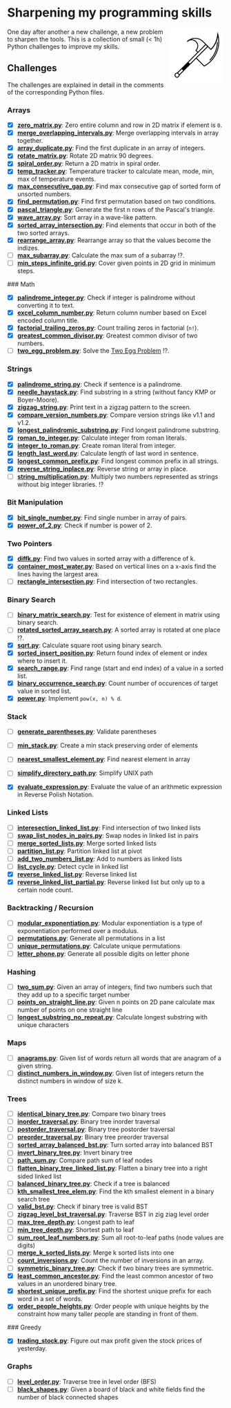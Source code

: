 # Sharpening my programming skills

<img align="right" alt="mbtoolbox" src="keep_tools_sharp.png" />

One day after another a new challenge, a new problem to sharpen
the tools. This is a collection of small (< 1h) Python challenges
to improve my skills.

## Challenges

The challenges are explained in detail
in the comments of the corresponding Python files.

### Arrays

- [x] **[zero_matrix.py](challenges/array/zero_matrix.py)**: Zero entire column and row in 2D matrix if element is `0`.
- [x] **[merge_overlapping_intervals.py](challenges/array/merge_overlapping_intervals.py)**: Merge overlapping intervals in array together.
- [x] **[array_duplicate.py](challenges/array/array_duplicate.py)**: Find the first duplicate in an array of integers.
- [x] **[rotate_matrix.py](challenges/array/rotate_matrix.py)**: Rotate 2D matrix 90 degrees.
- [x] **[spiral_order.py](challenges/array/spiral_order.py)**: Return a 2D matrix in spiral order.
- [x] **[temp_tracker.py](challenges/array/temp_tracker.py)**: Temperature tracker to calculate mean, mode, min, max of temperature events.
- [x] **[max_consecutive_gap.py](challenges/array/max_consecutive_gap.py)**: Find max consecutive gap of sorted form of unsorted numbers.
- [x] **[find_permutation.py](challenges/array/find_permutation.py)**: Find first permutation based on two conditions.
- [x] **[pascal_triangle.py](challenges/array/pascal_triangle.py)**: Generate the first n rows of the Pascal's triangle.
- [x] **[wave_array.py](challenges/array/wave_array.py)**: Sort array in a wave-like pattern.
- [x] **[sorted_array_intersection.py](challenges/array/sorted_array_intersection.py)**: Find elements that occur in both of the two sorted arrays.
- [x] **[rearrange_array.py](challenges/array/rearrange_array.py)**: Rearrange array so that the values become the indizes.
- [ ] **[max_subarray.py](challenges/array/max_subarray.py)**: Calculate the max sum of a subarray :interrobang:.
- [ ] **[min_steps_infinite_grid.py](challenges/array/min_steps_infinite_grid.py)**: Cover given points in 2D grid in minimum steps.

### Math

- [x] **[palindrome_integer.py](challenges/math/palindrome_integer.py)**: Check if integer is palindrome without converting it to text.
- [x] **[excel_column_number.py](challenges/math/excel_column_number.py)**: Return column number based on Excel encoded column title.
- [x] **[factorial_trailing_zeros.py](challenges/math/factorial_trailing_zeros.py)**: Count trailing zeros in factorial (`n!`).
- [x] **[greatest_common_divisor.py](challenges/math/greatest_common_divisor.py)**: Greatest common divisor of two numbers.
- [ ] **[two_egg_problem.py](challenges/math/two_egg_problem.py)**: Solve the [Two Egg Problem](http://datagenetics.com/blog/july22012/index.html) :interrobang:.

### Strings

- [x] **[palindrome_string.py](challenges/string/palindrome_string.py)**: Check if sentence is a palindrome.
- [x] **[needle_haystack.py](challenges/string/needle_haystack.py)**: Find substring in a string (without fancy KMP or Boyer-Moore).
- [x] **[zigzag_string.py](challenges/string/zigzag_string.py)**: Print text in a zigzag pattern to the screen.
- [x] **[compare_version_numbers.py](challenges/string/compare_version_numbers.py)**: Compare version strings like v1.1 and v1.2.
- [x] **[longest_palindromic_substring.py](challenges/string/longest_palindromic_substring.py)**: Find longest palindrome substring.
- [x] **[roman_to_integer.py](challenges/string/roman_to_integer.py)**: Calculate integer from roman literals.
- [x] **[integer_to_roman.py](challenges/string/integer_to_roman.py)**: Create roman literal from integer.
- [x] **[length_last_word.py](challenges/string/length_last_word.py)**: Calculate length of last word in sentence.
- [x] **[longest_common_prefix.py](challenges/string/longest_common_prefix.py)**: Find longest common prefix in all strings.
- [x] **[reverse_string_inplace.py](challenges/string/reverse_string_inplace.py)**: Reverse string or array in place.
- [ ] **[string_multiplication.py](challenges/string/string_multiplication.py)**: Multiply two numbers represented as strings without big integer libraries. :interrobang:

### Bit Manipulation

- [x] **[bit_single_number.py](challenges/bit_manipulation/bit_single_number.py)**: Find single number in array of pairs.
- [x] **[power_of_2.py](challenges/bit_manipulation/power_of_2.py)**: Check if number is power of 2.

### Two Pointers

- [x] **[diffk.py](challenges/diffk.py)**: Find two values in sorted array with a difference of k.
- [x] **[container_most_water.py](challenges/container_most_water.py)**: Based  on vertical lines on a x-axis find the lines having the largest area.
- [ ] **[rectangle_intersection.py](challenges/rectangle_intersection.py)**: Find intersection of two rectangles.

### Binary Search

- [ ] **[binary_matrix_search.py](challenges/binary_search/binary_matrix_search.py)**: Test for existence of element in matrix using binary search.
- [ ] **[rotated_sorted_array_search.py](challenges/binary_search/rotated_sorted_array_search.py)**: A sorted array is rotated at one place :interrobang:.
- [x] **[sqrt.py](challenges/binary_search/sqrt.py)**: Calculate square root using binary search.
- [x] **[sorted_insert_position.py](challenges/binary_search/sorted_insert_position.py)**: Return found index of element or index where to insert it.
- [x] **[search_range.py](challenges/binary_search/search_range.py)**: Find range (start and end index) of a value in a sorted list.
- [x] **[binary_occurrence_search.py](challenges/binary_search/binary_occurrence_search.py)**: Count number of occurences of target value in sorted list.
- [x] **[power.py](challenges/binary_search/power.py)**: Implement `pow(x, n) % d`.

### Stack

- [ ] **[generate_parentheses.py](challenges/stack/generate_parentheses.py)**: Validate parentheses
- [ ] **[min_stack.py](challenges/stack/min_stack.py)**: Create a min stack preserving order of elements
- [ ] **[nearest_smallest_element.py](challenges/stack/nearest_smallest_element.py)**: Find nearest element in array
- [ ] **[simplify_directory_path.py](challenges/stack/simplify_directory_path.py)**: Simplify UNIX path
- [x] **[evaluate_expression.py](challenges/stack/evaluate_expression.py)**: Evaluate the value of an arithmetic expression in Reverse Polish Notation.


### Linked Lists

- [ ] **[interesection_linked_list.py](challenges/linked_list/interesection_linked_list.py)**: Find intersection of two linked lists
- [ ] **[swap_list_nodes_in_pairs.py](challenges/linked_list/swap_list_nodes_in_pairs.py)**: Swap nodes in linked list in pairs
- [ ] **[merge_sorted_lists.py](challenges/linked_list/merge_sorted_lists.py)**: Merge sorted linked lists
- [ ] **[partition_list.py](challenges/linked_list/partition_list.py)**: Partition linked list at pivot
- [ ] **[add_two_numbers_list.py](challenges/linked_list/add_two_numbers_list.py)**: Add to numbers as linked lists
- [ ] **[list_cycle.py](challenges/linked_list/list_cycle.py)**: Detect cycle in linked list
- [x] **[reverse_linked_list.py](challenges/linked_list/reverse_linked_list.py)**: Reverse linked list
- [x] **[reverse_linked_list_partial.py](challenges/linked_list/reverse_linked_list_partial.py)**: Reverse linked list but only up to a certain node count.

### Backtracking / Recursion

- [ ] **[modular_exponentiation.py](challenges/backtracking/modular_exponentiation.py)**: Modular exponentiation is a type of exponentiation performed over a modulus.
- [ ] **[permutations.py](challenges/backtracking/permutations.py)**: Generate all permutations in a list
- [ ] **[unique_permutations.py](challenges/backtracking/unique_permutations.py)**: Calculate unique permutations
- [ ] **[letter_phone.py](challenges/backtracking/letter_phone.py)**: Generate all possible digits on letter phone

### Hashing

- [ ] **[two_sum.py](challenges/hashing/two_sum.py)**: Given an array of integers, find two numbers such that they add up to a specific target number
- [ ] **[points_on_straight_line.py](challenges/hashing/points_on_straight_line.py)**: Given n points on 2D pane calculate max number of points on one straight line
- [ ] **[longest_substring_no_repeat.py](challenges/hashing/longest_substring_no_repeat.py)**: Calculate longest substring with unique characters

### Maps
- [ ] **[anagrams.py](challenges/hashing/anagrams.py)**: Given list of words return all words that are anagram of a given string.
- [ ] **[distinct_numbers_in_window.py](challenges/hashing/distinct_numbers_in_window.py)**: Given list of integers return the distinct numbers in window of size k.

### Trees

- [ ] **[identical_binary_tree.py](challenges/trees/identical_binary_tree.py)**: Compare two binary trees
- [ ] **[inorder_traversal.py](challenges/trees/inorder_traversal.py)**: Binary tree inorder traversal
- [ ] **[postorder_traversal.py](challenges/trees/postorder_traversal.py)**: Binary tree postorder traversal
- [ ] **[preorder_traversal.py](challenges/trees/preorder_traversal.py)**: Binary tree preorder traversal
- [ ] **[sorted_array_balanced_bst.py](challenges/trees/sorted_array_balanced_bst.py)**: Turn sorted array into balanced BST
- [ ] **[invert_binary_tree.py](challenges/trees/invert_binary_tree.py)**: Invert binary tree
- [ ] **[path_sum.py](challenges/trees/path_sum.py)**: Compare path sum of leaf nodes
- [ ] **[flatten_binary_tree_linked_list.py](challenges/trees/flatten_binary_tree_linked_list.py)**: Flatten a binary tree into a right sided linked list
- [ ] **[balanced_binary_tree.py](challenges/trees/balanced_binary_tree.py)**: Check if a tree is balanced
- [ ] **[kth_smallest_tree_elem.py](challenges/trees/kth_smallest_tree_elem.py)**: Find the kth smallest element in a binary search tree
- [ ] **[valid_bst.py](challenges/trees/valid_bst.py)**: Check if binary tree is valid BST
- [ ] **[zigzag_level_bst_traversal.py](challenges/trees/zigzag_level_bst_traversal.py)**: Traverse BST in zig ziag level order
- [ ] **[max_tree_depth.py](challenges/trees/max_tree_depth.py)**: Longest path to leaf
- [ ] **[min_tree_depth.py](challenges/trees/min_tree_depth.py)**: Shortest path to leaf
- [ ] **[sum_root_leaf_numbers.py](challenges/trees/sum_root_leaf_numbers.py)**: Sum all root-to-leaf paths (node values are digits)
- [ ] **[merge_k_sorted_lists.py](challenges/trees/merge_k_sorted_lists.py)**: Merge k sorted lists into one
- [ ] **[count_inversions.py](challenges/trees/count_inversions.py)**: Count the number of inversions in an array.
- [ ] **[symmetric_binary_tree.py](challenges/trees/symmetric_binary_tree.py)**: Check if two binary trees are symmetric.
- [x] **[least_common_ancestor.py](challenges/trees/least_common_ancestor.py)**: Find the least common ancestor of two values in an unordered binary tree.
- [x] **[shortest_unique_prefix.py](challenges/trees/shortest_unique_prefix.py)**: Find the shortest unique prefix for each word in a set of words.
- [x] **[order_people_heights.py](challenges/trees/order_people_heights.py)**: Order people with unique heights by the constraint how many taller people are standing in front of them.

### Greedy

- [x] **[trading_stock.py](challenges/greedy/trading_stock.py)**: Figure out max profit given the stock prices of yesterday.

### Graphs
- [ ] **[level_order.py](challenges/graphs/level_order.py)**: Traverse tree in level order (BFS)
- [ ] **[black_shapes.py](challenges/graphs/black_shapes.py)**: Given a board of black and white fields find the number of black connected shapes
